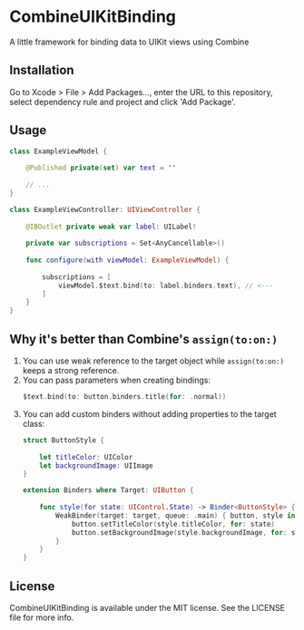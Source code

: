 # CombineUIKitBinding
 A little framework for binding data to UIKit views using Combine
 
## Installation
Go to Xcode > File > Add Packages..., enter the URL to this repository, select dependency rule and project and click 'Add Package'.

## Usage
```swift
class ExampleViewModel {
    
    @Published private(set) var text = ""
    
    // ...
}

class ExampleViewController: UIViewController {
    
    @IBOutlet private weak var label: UILabel!
    
    private var subscriptions = Set<AnyCancellable>()
    
    func configure(with viewModel: ExampleViewModel) {
        
        subscriptions = [
            viewModel.$text.bind(to: label.binders.text), // <---
        ]
    }
}
```

## Why it's better than Combine's `assign(to:on:)`
1. You can use weak reference to the target object while `assign(to:on:)` keeps a strong reference.
1. You can pass parameters when creating bindings:
    ```swift
    $text.bind(to: button.binders.title(for: .normal))
    ```
1. You can add custom binders without adding properties to the target class:
    ```swift
    struct ButtonStyle {
        
        let titleColor: UIColor
        let backgroundImage: UIImage
    }

    extension Binders where Target: UIButton {
        
        func style(for state: UIControl.State) -> Binder<ButtonStyle> {
            WeakBinder(target: target, queue: .main) { button, style in
                button.setTitleColor(style.titleColor, for: state)
                button.setBackgroundImage(style.backgroundImage, for: state)
            }
        }
    }
    ```

## License
CombineUIKitBinding is available under the MIT license. See the LICENSE file for more info.
